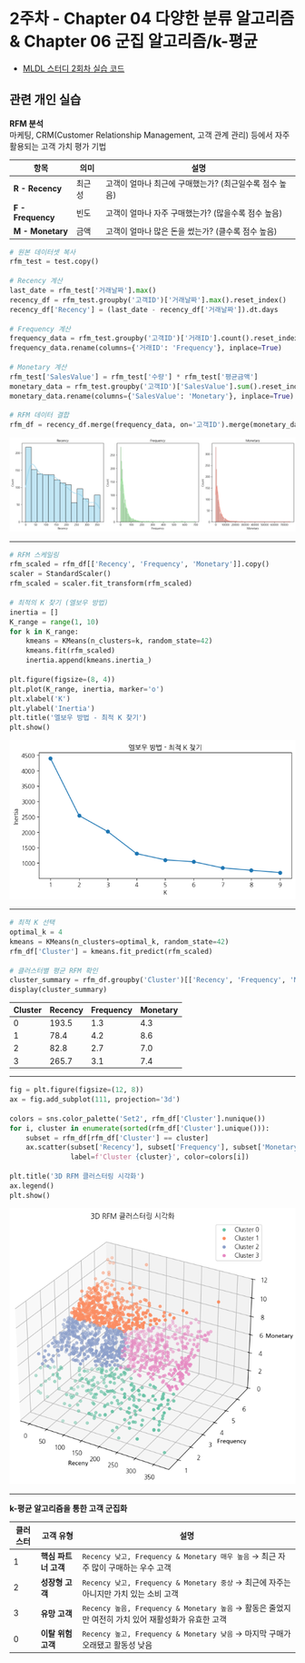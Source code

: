 # 2주차 - Chapter 04 다양한 분류 알고리즘 & Chapter 06 군집 알고리즘/k-평균

- [MLDL 스터디 2회차 실습 코드](https://colab.research.google.com/drive/1csiEgAD0ZIxalVCP2KLDqr1LfumSvk0t)

## 관련 개인 실습

**RFM 분석**<br>
마케팅, CRM(Customer Relationship Management, 고객 관계 관리) 등에서 자주 활용되는 고객 가치 평가 기법

| 항목           | 의미     | 설명                                           |
|----------------|----------|------------------------------------------------|
| **R - Recency**    | 최근성   | 고객이 얼마나 최근에 구매했는가? (최근일수록 점수 높음) |
| **F - Frequency**  | 빈도     | 고객이 얼마나 자주 구매했는가? (많을수록 점수 높음)     |
| **M - Monetary**   | 금액     | 고객이 얼마나 많은 돈을 썼는가? (클수록 점수 높음)     |

```PYTHON
# 원본 데이터셋 복사
rfm_test = test.copy()

# Recency 계산
last_date = rfm_test['거래날짜'].max()
recency_df = rfm_test.groupby('고객ID')['거래날짜'].max().reset_index()
recency_df['Recency'] = (last_date - recency_df['거래날짜']).dt.days

# Frequency 계산
frequency_data = rfm_test.groupby('고객ID')['거래ID'].count().reset_index()
frequency_data.rename(columns={'거래ID': 'Frequency'}, inplace=True)

# Monetary 계산
rfm_test['SalesValue'] = rfm_test['수량'] * rfm_test['평균금액']
monetary_data = rfm_test.groupby('고객ID')['SalesValue'].sum().reset_index()
monetary_data.rename(columns={'SalesValue': 'Monetary'}, inplace=True)

# RFM 데이터 결합
rfm_df = recency_df.merge(frequency_data, on='고객ID').merge(monetary_data, on='고객ID')
```

![스크린샷](../image/screenshot8.png)

---
```PYTHON
# RFM 스케일링
rfm_scaled = rfm_df[['Recency', 'Frequency', 'Monetary']].copy()
scaler = StandardScaler()
rfm_scaled = scaler.fit_transform(rfm_scaled)

# 최적의 K 찾기 (엘보우 방법)
inertia = []
K_range = range(1, 10)
for k in K_range:
    kmeans = KMeans(n_clusters=k, random_state=42)
    kmeans.fit(rfm_scaled)
    inertia.append(kmeans.inertia_)

plt.figure(figsize=(8, 4))
plt.plot(K_range, inertia, marker='o')
plt.xlabel('K')
plt.ylabel('Inertia')
plt.title('엘보우 방법 - 최적 K 찾기')
plt.show()
```

![스크린샷](../image/screenshot9.png)

---
```PYTHON
# 최적 K 선택
optimal_k = 4
kmeans = KMeans(n_clusters=optimal_k, random_state=42)
rfm_df['Cluster'] = kmeans.fit_predict(rfm_scaled)

# 클러스터별 평균 RFM 확인
cluster_summary = rfm_df.groupby('Cluster')[['Recency', 'Frequency', 'Monetary']].mean().round(1)
display(cluster_summary)
```

| Cluster | Recency | Frequency | Monetary |
|---------|---------|-----------|----------|
|   0     | 193.5   |   1.3     |   4.3    |
|   1     | 78.4    |   4.2     |   8.6    |
|   2     | 82.8    |   2.7     |   7.0    |
|   3     | 265.7   |   3.1     |   7.4    |

---
```PYTHON
fig = plt.figure(figsize=(12, 8))
ax = fig.add_subplot(111, projection='3d')

colors = sns.color_palette('Set2', rfm_df['Cluster'].nunique())
for i, cluster in enumerate(sorted(rfm_df['Cluster'].unique())):
    subset = rfm_df[rfm_df['Cluster'] == cluster]
    ax.scatter(subset['Recency'], subset['Frequency'], subset['Monetary'], 
               label=f'Cluster {cluster}', color=colors[i])

plt.title('3D RFM 클러스터링 시각화')
ax.legend()
plt.show()
```

![스크린샷](../image/screenshot11.png)

---
**k-평균 알고리즘을 통한 고객 군집화**

| 클러스터 | 고객 유형           | 설명                                                                 |
|---------|--------------------|----------------------------------------------------------------------|
| 1       | **핵심 파트너 고객** | `Recency 낮고, Frequency & Monetary 매우 높음` → 최근 자주 많이 구매하는 우수 고객 |
| 2       | **성장형 고객**     | `Recency 낮고, Frequency & Monetary 중상` → 최근에 자주는 아니지만 가치 있는 소비 고객 |
| 3       | **유망 고객**       | `Recency 높음, Frequency & Monetary 높음` → 활동은 줄었지만 여전히 가치 있어 재활성화가 유효한 고객 |
| 0       | **이탈 위험 고객**   | `Recency 높고, Frequency & Monetary 낮음` → 마지막 구매가 오래됐고 활동성 낮음 |